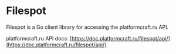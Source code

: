 # Filespot

Filespot is a Go client library for accessing the platformcraft.ru API.

platformcraft.ru API docs: [https://doc.platformcraft.ru/filespot/api/](https://doc.platformcraft.ru/filespot/api/)